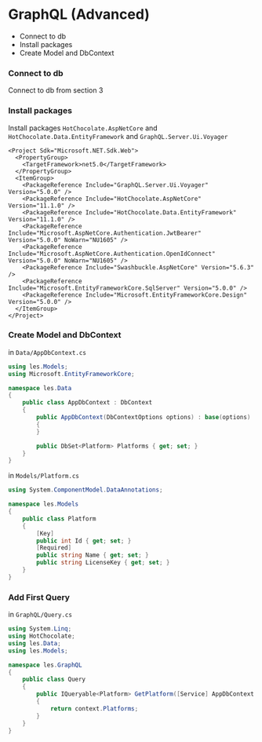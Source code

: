 # GraphQL (Advanced)
* Connect to db
* Install packages
* Create Model and DbContext

### Connect to db
Connect to db from section 3
### Install packages
Install packages `HotChocolate.AspNetCore` and `HotChocolate.Data.EntityFramework` and `GraphQL.Server.Ui.Voyager`
```csproj
<Project Sdk="Microsoft.NET.Sdk.Web">
  <PropertyGroup>
    <TargetFramework>net5.0</TargetFramework>
  </PropertyGroup>
  <ItemGroup>
    <PackageReference Include="GraphQL.Server.Ui.Voyager" Version="5.0.0" />
    <PackageReference Include="HotChocolate.AspNetCore" Version="11.1.0" />
    <PackageReference Include="HotChocolate.Data.EntityFramework" Version="11.1.0" />
    <PackageReference Include="Microsoft.AspNetCore.Authentication.JwtBearer" Version="5.0.0" NoWarn="NU1605" />
    <PackageReference Include="Microsoft.AspNetCore.Authentication.OpenIdConnect" Version="5.0.0" NoWarn="NU1605" />
    <PackageReference Include="Swashbuckle.AspNetCore" Version="5.6.3" />
    <PackageReference Include="Microsoft.EntityFrameworkCore.SqlServer" Version="5.0.0" />
    <PackageReference Include="Microsoft.EntityFrameworkCore.Design" Version="5.0.0" />
  </ItemGroup>
</Project>
```
### Create Model and DbContext
in `Data/AppDbContext.cs`
```cs
using les.Models;
using Microsoft.EntityFrameworkCore;

namespace les.Data
{
    public class AppDbContext : DbContext
    {
        public AppDbContext(DbContextOptions options) : base(options)
        {
        }

        public DbSet<Platform> Platforms { get; set; }
    }
}
```
in `Models/Platform.cs`
```cs
using System.ComponentModel.DataAnnotations;

namespace les.Models
{
    public class Platform
    {
        [Key]
        public int Id { get; set; }
        [Required]
        public string Name { get; set; }
        public string LicenseKey { get; set; }
    }
}
```
### Add First Query
in `GraphQL/Query.cs`
```cs
using System.Linq;
using HotChocolate;
using les.Data;
using les.Models;

namespace les.GraphQL
{
    public class Query
    {
        public IQueryable<Platform> GetPlatform([Service] AppDbContext context)
        {
            return context.Platforms;
        }
    }
}
```
